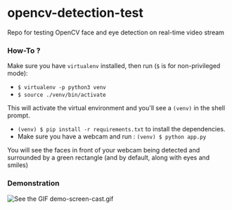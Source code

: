 # opencv-detection-test
Repo for testing OpenCV face and eye detection on real-time video stream


### How-To ?

Make sure you have `virtualenv` installed, then run (`$` is for non-privileged mode):
- `$ virtualenv -p python3 venv`
- `$ source ./venv/bin/activate`

This will activate the virtual environment and you'll see a `(venv)` in the shell prompt.

- `(venv) $ pip install -r requirements.txt` to install the dependencies.
- Make sure you have a webcam and run : `(venv) $ python app.py`

You will see the faces in front of your webcam being detected and surrounded by a green rectangle (and by default, along with eyes and smiles)


### Demonstration
![See the GIF `demo-screen-cast.gif`](./demo-screen-cast.gif)